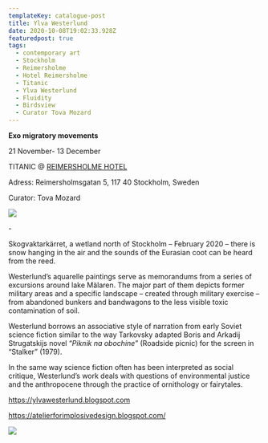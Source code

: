```yaml
---
templateKey: catalogue-post
title: Ylva Westerlund
date: 2020-10-08T19:02:33.928Z
featuredpost: true
tags:
  - contemporary art
  - Stockholm
  - Reimersholme
  - Hotel Reimersholme
  - Titanic
  - Ylva Westerlund
  - Fluidity
  - Birdsview
  - Curator Tova Mozard
---
```

**Exo migratory movements**

21 November- 13 December

TITANIC @ [REIMERSHOLME HOTEL](https://reimersholmehotel.se/)

Adress: [](https://www.google.com/search?q=reimersholme+hotel+adress&stick=H4sIAAAAAAAAAOPgE-LWT9c3LMlLz6uwzNWSzU620s_JT04syczPgzOsElNSilKLixexShalZuamFhVn5Ofkpipk5Jek5igkguUA12CFOUoAAAA&ludocid=2770460952141504904&sa=X&ved=2ahUKEwjfwr7diPbrAhWHw4sKHf4yB-8Q6BMwEnoECB4QAg)Reimersholmsgatan 5, 117 40 Stockholm, Sweden

Curator: Tova Mozard

![](/img/vy-uppifrån.jpg)

\-

Skogvaktarkärret, a wetland north of Stockholm – February 2020 – there is snow hanging in the air and the sounds of the Eurasian coot can be heard from the reed.

Westerlund’s aquarelle paintings serve as memorandums from a series of excursions around lake Mälaren. The major part of them depicts former military areas and a specific landscape – created through military exercise –from abandoned bunkers and bandwagons to the less visible toxic contamination of soil.

Westerlund borrows an associative style of narration from early Soviet science fiction similar to the way Tarkovsky adapted Boris and Arkadij Strugatskijs novel “*Piknik na obochine*” (Roadside picnic) for the screen in “Stalker” (1979).

In the same way science fiction often has been interpreted as social critique, Westerlund’s work deals with questions of environmental justice and the anthropocene through the practice of ornithology or fairytales.

<https://ylvawesterlund.blogspot.com>

<https://atelierforimplosivedesign.blogspot.com/>

![](/img/img_20200908_100518.jpg)